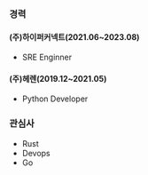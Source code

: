 ### 경력
#### (주)하이퍼커넥트(2021.06~2023.08)
- SRE Enginner

#### (주)헤렌(2019.12~2021.05)
- Python Developer

### 관심사
- Rust
- Devops
- Go

